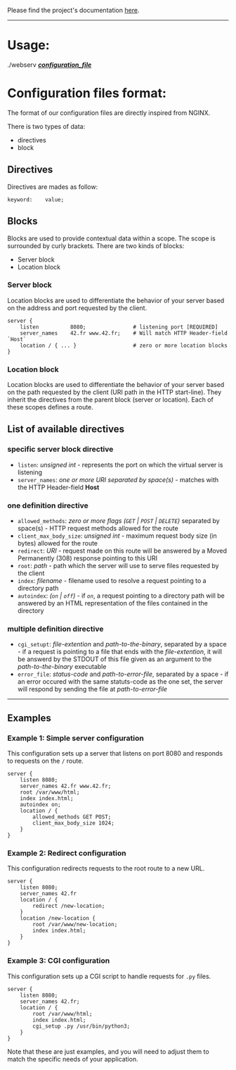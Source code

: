 Please find the project's documentation [here](https://forest-jewel-9bb.notion.site/WebServ-6b7838c8783e4bcd8c97b948bfb0cd2f).

***

# Usage:
./webserv [**_configuration_file_**](#configuration-files-format)

# Configuration files format:
The format of our configuration files are directly inspired from NGINX.

There is two types of data:
- directives
- block

## Directives
Directives are mades as follow:
```nginx
keyword:	value;
```

## Blocks
Blocks are used to provide contextual data within a scope. The scope is surrounded by curly brackets. There are two kinds of blocks:

- Server block
- Location block

### Server block
Location blocks are used to differentiate the behavior of your server based on the address and port requested by the client.

```NGINX
server {
	listen			8080;				# listening port [REQUIRED]
	server_names	42.fr www.42.fr;	# Will match HTTP Header-field `Host`
	location / { ... }					# zero or more location blocks
}
```

### Location block
Location blocks are used to differentiate the behavior of your server based on the path requested by the client (URI path in the HTTP start-line). They inherit the directives from the parent block (server or location). Each of these scopes defines a route.

## List of available directives
### specific server block directive
- `listen`: *unsigned int* - represents the port on which the virtual server is listening
- `server_names`: *one or more URI separated by space(s)* - matches with the HTTP Header-field **Host**

### one definition directive
- `allowed_methods`: *zero or more flags (`GET` | `POST` | `DELETE`)* separated by space(s) - HTTP request methods allowed for the route
- `client_max_body_size`: *unsigned int* - maximum request body size (in bytes) allowed for the route
- `redirect`: *URI* - request made on this route will be answered by a Moved Permanently (308) response pointing to this URI
- `root`: *path* - path which the server will use to serve files requested by the client
- `index`: *filename* - filename used to resolve a request pointing to a directory path
- `autoindex`:	*(`on` | `off`)* - if *`on`*, a request pointing to a directory path will be answered by an HTML representation of the files contained in the directory
### multiple definition directive
- `cgi_setupt`:	*file-extention* and *path-to-the-binary*, separated by a space - if a request is pointing to a file that ends with the *file-extention*, it will be answerd by the STDOUT of this file given as an argument to the *path-to-the-binary* executable
- `error_file`:	*status-code* and *path-to-error-file*, separated by a space - if an error occured with the same statuts-code as the one set, the server will respond by sending the file at *path-to-error-file*

***

## Examples
### Example 1: Simple server configuration
This configuration sets up a server that listens on port 8080 and responds to requests on the `/` route.

```nginx
server {
	listen 8080;
	server_names 42.fr www.42.fr;
	root /var/www/html;
	index index.html;
	autoindex on;
	location / {
		allowed_methods GET POST;
		client_max_body_size 1024;
	}
}
```

### Example 2: Redirect configuration

This configuration redirects requests to the root route to a new URL.

```nginx
server {
	listen 8080;
	server_names 42.fr
	location / {
		redirect /new-location;
	}
	location /new-location {
		root /var/www/new-location;
		index index.html;
	}
}
```


### Example 3: CGI configuration

This configuration sets up a CGI script to handle requests for `.py` files.

```nginx
server {
	listen 8080;
	server_names 42.fr;
	location / {
		root /var/www/html;
		index index.html;
		cgi_setup .py /usr/bin/python3;
	}
}
```

Note that these are just examples, and you will need to adjust them to match the specific needs of your application.
